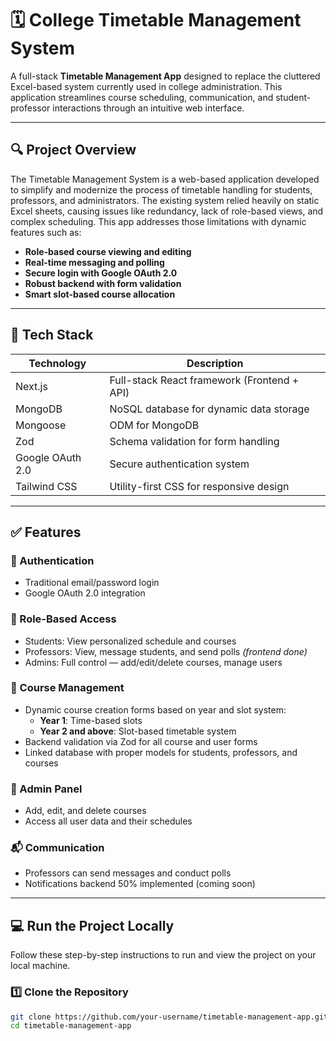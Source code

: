 # 🗓️ College Timetable Management System

A full-stack **Timetable Management App** designed to replace the cluttered Excel-based system currently used in college administration. This application streamlines course scheduling, communication, and student-professor interactions through an intuitive web interface.

---

## 🔍 Project Overview

The Timetable Management System is a web-based application developed to simplify and modernize the process of timetable handling for students, professors, and administrators. The existing system relied heavily on static Excel sheets, causing issues like redundancy, lack of role-based views, and complex scheduling. This app addresses those limitations with dynamic features such as:

- **Role-based course viewing and editing**
- **Real-time messaging and polling**
- **Secure login with Google OAuth 2.0**
- **Robust backend with form validation**
- **Smart slot-based course allocation**

---

## 🚀 Tech Stack

| Technology        | Description                            |
|------------------|----------------------------------------|
| Next.js          | Full-stack React framework (Frontend + API) |
| MongoDB          | NoSQL database for dynamic data storage |
| Mongoose         | ODM for MongoDB                        |
| Zod              | Schema validation for form handling     |
| Google OAuth 2.0 | Secure authentication system            |
| Tailwind CSS     | Utility-first CSS for responsive design |

---

## ✅ Features

### 🔐 Authentication
- Traditional email/password login
- Google OAuth 2.0 integration

### 👥 Role-Based Access
- Students: View personalized schedule and courses
- Professors: View, message students, and send polls *(frontend done)*
- Admins: Full control — add/edit/delete courses, manage users

### 📅 Course Management
- Dynamic course creation forms based on year and slot system:
  - **Year 1**: Time-based slots
  - **Year 2 and above**: Slot-based timetable system
- Backend validation via Zod for all course and user forms
- Linked database with proper models for students, professors, and courses

### 🔧 Admin Panel
- Add, edit, and delete courses
- Access all user data and their schedules

### 📬 Communication
- Professors can send messages and conduct polls
- Notifications backend 50% implemented (coming soon)

---

## 💻 Run the Project Locally

Follow these step-by-step instructions to run and view the project on your local machine.

### 1️⃣ Clone the Repository

```bash
git clone https://github.com/your-username/timetable-management-app.git
cd timetable-management-app
